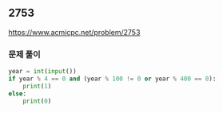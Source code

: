 ## 2753
https://www.acmicpc.net/problem/2753

### 문제 풀이 
```python 
year = int(input())
if year % 4 == 0 and (year % 100 != 0 or year % 400 == 0):
    print(1)
else:
    print(0)
```

